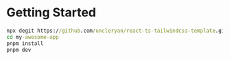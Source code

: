 # Getting Started

```cmd
npx degit https://github.com/uncleryan/react-ts-tailwindcss-template.git my-awesome-app
cd my-awesome-app
pnpm install
pnpm dev
```
